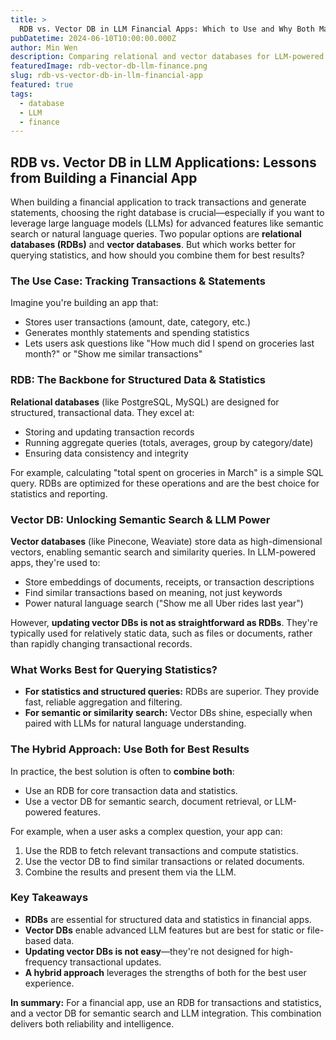 ```yaml
---
title: >
  RDB vs. Vector DB in LLM Financial Apps: Which to Use and Why Both Matter
pubDatetime: 2024-06-10T10:00:00.000Z
author: Min Wen
description: Comparing relational and vector databases for LLM-powered financial apps. Learn when to use each and why a hybrid approach delivers the best results for transaction tracking and analytics.
featuredImage: rdb-vector-db-llm-finance.png
slug: rdb-vs-vector-db-in-llm-financial-app
featured: true
tags:
  - database
  - LLM
  - finance
---
```


## RDB vs. Vector DB in LLM Applications: Lessons from Building a Financial App

When building a financial application to track transactions and generate statements, choosing the right database is crucial—especially if you want to leverage large language models (LLMs) for advanced features like semantic search or natural language queries. Two popular options are **relational databases (RDBs)** and **vector databases**. But which works better for querying statistics, and how should you combine them for best results?

### The Use Case: Tracking Transactions & Statements

Imagine you're building an app that:

- Stores user transactions (amount, date, category, etc.)
- Generates monthly statements and spending statistics
- Lets users ask questions like "How much did I spend on groceries last month?" or "Show me similar transactions"

### RDB: The Backbone for Structured Data & Statistics

**Relational databases** (like PostgreSQL, MySQL) are designed for structured, transactional data. They excel at:

- Storing and updating transaction records
- Running aggregate queries (totals, averages, group by category/date)
- Ensuring data consistency and integrity

For example, calculating "total spent on groceries in March" is a simple SQL query. RDBs are optimized for these operations and are the best choice for statistics and reporting.

### Vector DB: Unlocking Semantic Search & LLM Power

**Vector databases** (like Pinecone, Weaviate) store data as high-dimensional vectors, enabling semantic search and similarity queries. In LLM-powered apps, they're used to:

- Store embeddings of documents, receipts, or transaction descriptions
- Find similar transactions based on meaning, not just keywords
- Power natural language search ("Show me all Uber rides last year")

However, **updating vector DBs is not as straightforward as RDBs**. They're typically used for relatively static data, such as files or documents, rather than rapidly changing transactional records.

### What Works Best for Querying Statistics?

- **For statistics and structured queries:** RDBs are superior. They provide fast, reliable aggregation and filtering.
- **For semantic or similarity search:** Vector DBs shine, especially when paired with LLMs for natural language understanding.

### The Hybrid Approach: Use Both for Best Results

In practice, the best solution is often to **combine both**:

- Use an RDB for core transaction data and statistics.
- Use a vector DB for semantic search, document retrieval, or LLM-powered features.

For example, when a user asks a complex question, your app can:

1. Use the RDB to fetch relevant transactions and compute statistics.
2. Use the vector DB to find similar transactions or related documents.
3. Combine the results and present them via the LLM.

### Key Takeaways

- **RDBs** are essential for structured data and statistics in financial apps.
- **Vector DBs** enable advanced LLM features but are best for static or file-based data.
- **Updating vector DBs is not easy**—they're not designed for high-frequency transactional updates.
- **A hybrid approach** leverages the strengths of both for the best user experience.

**In summary:** For a financial app, use an RDB for transactions and statistics, and a vector DB for semantic search and LLM integration. This combination delivers both reliability and intelligence.
